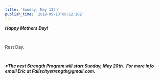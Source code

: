 ```yaml
---
title: 'Sunday, May 13th'
publish_time: '2018-05-13T00:12:10Z'
---
```


***Happy Mothers Day!***

 

Rest Day.

 

***\*The next Strength Program will start Sunday, May 20th.  For more
info email Eric at Fallscitystrength\@gmail.com.***
